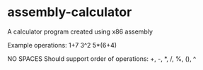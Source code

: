 # assembly-calculator
A calculator program created using x86 assembly

Example operations:
1+7
3^2
5*(6+4)

NO SPACES
Should support order of operations:
+, -, *, /, %, (), ^
